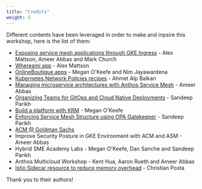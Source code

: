 ```yaml
---
title: "Credits"
weight: 5
---
```

Different contents have been leveraged in order to make and inpsire this workshop, here is the list of them:
- [Exposing service mesh applications through GKE Ingress](https://cloud.google.com/architecture/exposing-service-mesh-apps-through-gke-ingress) - Alex Mattson, Ameer Abbas and Mark Church
- [Whereami app](https://github.com/GoogleCloudPlatform/kubernetes-engine-samples/tree/main/whereami) - Alex Mattson
- [OnlineBoutique apps](https://github.com/GoogleCloudPlatform/microservices-demo) - Megan O'Keefe and Nim Jayawardena
- [Kubernetes Network Policies recipes](https://github.com/ahmetb/kubernetes-network-policy-recipes) - Ahmet Alp Balkan
- [Managing microservice architectures with Anthos Service Mesh](https://youtu.be/OeevDBEDAIA) - Ameer Abbas
- [Organizing Teams for GitOps and Cloud Native Deployments](https://youtu.be/Kl4-f1d_viY) - Sandeep Parikh
- [Build a platform with KRM](https://github.com/askmeegs/build-a-platform-with-krm) - Megan O'Keefe
- [Enforcing Service Mesh Structure using OPA Gatekeeper](https://youtu.be/90RHTBinAFU) - Sandeep Parikh
- [ACM @ Goldman Sachs](https://youtu.be/5ENId064XLo)
- Improve Security Posture in GKE Environment with ACM and ASM - Ameer Abbas
- Hybrid SME Academy Labs - Megan O'Keefe, Dan Sanche and Sandeep Parikh
- Anthos Multicloud Workshop - Kent Hua, Aaron Rueth and Ameer Abbas
- [Istio Sidecar resource to reduce memory overhead](https://youtu.be/JcfLUHdntN4) - Christian Posta

Thank you to their authors!